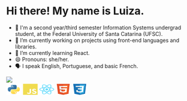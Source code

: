 <h1>Hi there! My name is Luiza.</h1>

  - 💬 I'm a second year/third semester Information Systems undergrad student, at the Federal University of Santa Catarina (UFSC).
  - 🔭 I’m currently working on projects using front-end languages and libraries.
  - 🌱 I’m currently learning React.
  - 😄 Pronouns: she/her.
  - 🗣️ I speak English, Portuguese, and basic French.

  <img src="https://github-readme-stats.vercel.app/api/top-langs/?username=luizamedeiros&theme=tokyonight">
  <div style="display: inline-block>
    <img align="center" height="30" width ="40" src="https://raw.githubusercontent.com/devicons/devicon/master/icons/python/python-original.svg">
    <img align="center" height="30" width ="40" src="https://raw.githubusercontent.com/devicons/devicon/master/icons/python/python-original.svg">
    <img align="center" height="30" width ="40" src="https://raw.githubusercontent.com/devicons/devicon/master/icons/javascript/javascript-plain.svg">
    <img align="center" height="30" width ="40" src="https://raw.githubusercontent.com/devicons/devicon/master/icons/react/react-original.svg">
    <img align="center" height="30" width ="40" src="https://raw.githubusercontent.com/devicons/devicon/master/icons/html5/html5-original.svg">
    <img align="center" height="30" width ="40" src="https://raw.githubusercontent.com/devicons/devicon/master/icons/css3/css3-original.svg">
  </div>
